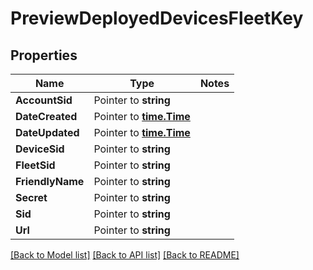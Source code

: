 # PreviewDeployedDevicesFleetKey

## Properties
Name | Type | Notes
------------ | ------------- | -------------
**AccountSid** | Pointer to **string** | 
**DateCreated** | Pointer to [**time.Time**](time.Time.md) | 
**DateUpdated** | Pointer to [**time.Time**](time.Time.md) | 
**DeviceSid** | Pointer to **string** | 
**FleetSid** | Pointer to **string** | 
**FriendlyName** | Pointer to **string** | 
**Secret** | Pointer to **string** | 
**Sid** | Pointer to **string** | 
**Url** | Pointer to **string** | 

[[Back to Model list]](../README.md#documentation-for-models) [[Back to API list]](../README.md#documentation-for-api-endpoints) [[Back to README]](../README.md)


